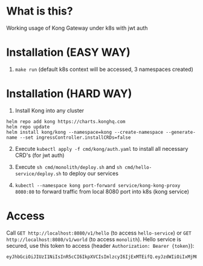 # What is this?

Working usage of Kong Gateway under k8s with jwt auth

# Installation (EASY WAY)

1. `make run` (default k8s context will be accessed, 3 namespaces created)

# Installation (HARD WAY)

1. Install Kong into any cluster

```shell script
helm repo add kong https://charts.konghq.com
helm repo update
helm install kong/kong --namespace=kong --create-namespace --generate-name --set ingressController.installCRDs=false
```

2. Execute `kubectl apply -f cmd/kong/auth.yaml` to install all necessary CRD's (for jwt auth)

3. Execute `sh cmd/monolith/deploy.sh` and `sh cmd/hello-service/deploy.sh` to deploy our services

4. `kubectl --namespace kong port-forward service/kong-kong-proxy 8080:80` to forward traffic from local 8080 port into
   k8s (kong service)

# Access

Call `GET http://localhost:8080/v1/hello` (to access `hello-service`) or `GET http://localhost:8080/v1/world` (to
access `monolith`). Hello service is secured, use this token to access (header `Authorization: Bearer {token}`):

```shell
eyJhbGciOiJIUzI1NiIsInR5cCI6IkpXVCIsImlzcyI6IjExMTEifQ.eyJzdWIiOiIxMjM0NTY3ODkwIiwibmFtZSI6IkpvaG4gRG9lIiwiaWF0IjoxNTE2MjM5MDIyfQ.yaZK93v1wSsw_4mLjKVaFexap5gsd_USYqs7BDmy0Vc
```

